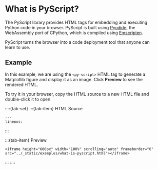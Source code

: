 # What is PyScript?

The PyScript library provides HTML tags for embedding and executing Python code in your browser. PyScript is built using [Pyodide](https://pyodide.org/en/stable/), the WebAssembly port of CPython, which is compiled using [Emscripten](https://emscripten.org/).

PyScript turns the browser into a code deployment tool that anyone can learn to use.

## Example

In this example, we are using the `<py-script>` HTML tag to generate a Matplotlib figure and display it as an image.
Click **Preview** to see the rendered HTML.

To try it in your browser, copy the HTML source to a new HTML file and double-click it to open.


::::{tab-set}
:::{tab-item} HTML Source

```{literalinclude} ../_static/examples/what-is-pyscript.html
---
linenos:
```

:::

:::{tab-item} Preview

```{raw} html
<iframe height="600px" width="100%" scrolling="auto" frameborder="0" src="../_static/examples/what-is-pyscript.html"></iframe>
```

:::
::::
